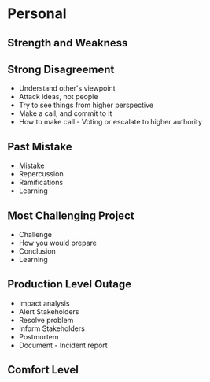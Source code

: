 # Personal
## Strength and Weakness
## Strong Disagreement
* Understand other's viewpoint
* Attack ideas, not people
* Try to see things from higher perspective
* Make a call, and commit to it
* How to make call - Voting or escalate to higher authority
## Past Mistake
* Mistake
* Repercussion
* Ramifications
* Learning
## Most Challenging Project
* Challenge
* How you would prepare
* Conclusion
* Learning
## Production Level Outage
* Impact analysis
* Alert Stakeholders
* Resolve problem
* Inform Stakeholders
* Postmortem
* Document - Incident report
## Comfort Level
